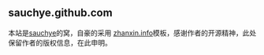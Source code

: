 ## sauchye.github.com

本站是<a href="http:sauchye.com">sauchye</a>的窝，自豪的采用 <a href="http://www.zhanxin.info" target="_blank" title="掌心">zhanxin.info</a>模板，感谢作者的开源精神，此处保留作者的版权信息，在此申明。 